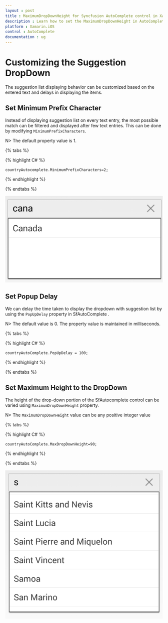 ```yaml
---
layout : post
title : MaximumDropDownHeight for Syncfusion AutoComplete control in Xamarin.iOS
description : Learn how to set the MaximumDropDownHeight in AutoComplete 
platform : Xamarin.iOS
control : AutoComplete
documentation : ug
---
```


# Customizing the Suggestion DropDown

The suggestion list displaying behavior can be customized based on the entered text and delays in displaying the items.

## Set Minimum Prefix Character

Instead of displaying suggestion list on every text entry, the most possible match can be filtered and displayed after few text entries. This can be done by modifying `MinimumPrefixCharacters`.

N> The default property value is 1.

{% tabs %}

{% highlight C# %}

	countryAutocomplete.MinimumPrefixCharacters=2;

{% endhighlight %}

{% endtabs %}

![](images/minimumprefixcharacter.png)


## Set Popup Delay

We can delay the time taken to display the dropdown with suggestion list by using the `PopUpDelay` property in SfAutoComplete .

N> The default value is 0. The property value is maintained in milliseconds.

{% tabs %}

{% highlight C# %}

	countryAutoComplete.PopUpDelay = 100;

{% endhighlight %}

{% endtabs %}


## Set Maximum Height to the DropDown

The height of the drop-down portion of the SfAutocomplete control can be varied using `MaximumDropDownHeight` property. 

N> The `MaximumDropDownHeight` value can be any positive integer value

{% tabs %}

{% highlight C# %}

	countryAutoComplete.MaxDropDownHeight=90;

{% endhighlight %}

{% endtabs %}

![](images/maximumdropdownheight.png)
